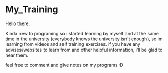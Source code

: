 # My_Training
Hello there.

Kinda new to programing so i started learning by myself and at the same time in the university (everybody knows the university isn't enough),
so im learning from videos and self training exercises.
if you have any advises/websites to learn from and other helpful information, i'll be glad to hear them.

feel free to comment and give notes on my programs :D
